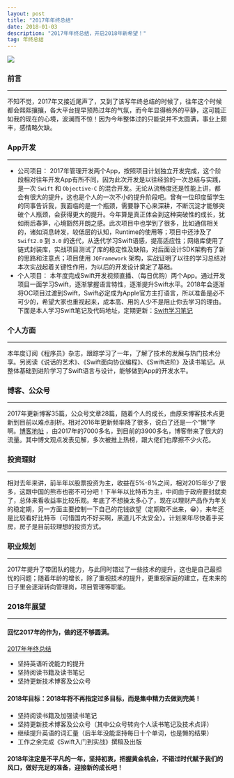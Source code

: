 ```yaml
---
layout: post
title: "2017年年终总结"
date: 2018-01-03 
description: "2017年年终总结，开启2018年新希望！"
tag: 年终总结
--- 
```


![](http://img.blog.csdn.net/20180103200550899?watermark/2/text/aHR0cDovL2Jsb2cuY3Nkbi5uZXQvcXFfMzE4MTAzNTc=/font/5a6L5L2T/fontsize/400/fill/I0JBQkFCMA==/dissolve/70/gravity/SouthEast)
### 前言
---
不知不觉，2017年又接近尾声了，又到了该写年终总结的时候了，往年这个时候都会熙熙攘攘，各大平台提早预热过年的气氛，而今年显得格外的平静，这可能正如我的现在的心境，波澜而不惊！因为今年整体过的只能说并不太圆满，事业上颇丰，感情略欠缺。

### App开发
---

- 公司项目：
2017年管理开发两个App，按照项目计划独立开发完成，这个阶段相对往年开发App有所不同，因为此次开发是以往经验的一次总结与实践，是一次 `Swift` 和 `Objective-C` 的混合开发。无论从流畅度还是性能上讲，都会有很大的提升，这也是个人的一次不小的提升阶段吧。曾有一位印度留学生的同事告诉我，我面临的是一个瓶颈，需要静下心来深耕，不断沉淀才能够突破个人瓶颈，会获得更大的提升。今年算是真正体会到这种突破性的成长，犹如雨后春笋，心境豁然开朗之感。此次项目中也学到了很多，比如通信相关的，诸如消息转发，较低层的认知，Runtime的使用等；项目中还涉及了 `Swift2.0` 到 `3.0` 的迭代，从迭代学习Swift语感，提高适应性；网络库使用了链式封装库，实战项目测试了库的稳定性及缺陷，对后面设计SDK架构有了新的思路和注意点；项目使用 `JQFramework` 架构，实战证明了以往的学习总结对本次实战起着关键性作用，为以后的开发设计奠定了基础。
- 个人项目：
本年度完成Swift开发视频直播、（每日优购）两个App。通过开发项目一面学习Swift，逐渐掌握语言特性，逐渐提升Swift水平。2018年会逐渐将OC项目过渡到Swift，Swift必定成为Apple官方主打语言，所以准备是必不可少的，希望大家也重视起来，成本高、用的人少不是阻止你去学习的理由。下面是本人学习Swift笔记及代码地址，定期更新：[Swift学习笔记](https://github.com/iOS-Swift-Developers/Swift)

### 个人方面
---
本年度订阅《程序员》杂志，跟踪学习了一年，了解了技术的发展与热门技术分享。另阅读《说话的艺术》、《Swift面向协议编程》、《Swift进阶》及读书笔记。从整体基础到进阶学习了Swift语言与设计，能够做到App的开发水平。

### 博客、公众号
---

2017年更新博客35篇，公众号文章28篇，随着个人的成长，由原来博客技术点更新到目前以难点剖析。相对2016年更新频率降了很多，说白了还是一个“懒”字啊。[博客地址](http://blog.csdn.net/qq_31810357) ，由2017年的7000多名，到目前的3900多名，博客带来了很大的流量。其中博文观点发表见解，多次被推上热榜，跟大佬们也摩擦不少火花。

### 投资理财
---
相对去年来讲，前半年以股票投资为主，收益在5%-8%之间，相对2015年少了很多，这跟中国的熊市也密不可分吧！下半年以比特币为主，中间由于政府要封就卖了，总体来看收益率比较乐观。年底了不想操太多心了，现在以理财产品作为年关的稳定期，另一方面主要控制一下自己的花钱欲望（定期取不出来，😁），来年还是比较看好比特币（可惜国内不好买啊，黑道儿不太安全）。计划来年尽快着手买房，房子是目前较理想的投资方式。

### 职业规划
---
2017年提升了带团队的能力，与此同时错过了一些技术的提升，这也是自己最担忧的问题；随着年龄的增长，除了重视技术的提升，更重视家庭的建立，在未来的日子里会逐渐转向管理岗，项目管理等职能。

### 2018年展望
---
#### 回忆2017年的作为，做的还不够圆满。
[2017年年终总结](http://blog.csdn.net/qq_31810357/article/details/53958244)

- 坚持英语听说能力的提升
- 坚持阅读书籍及读书笔记
- 坚持更新技术博客及公众号

#### 2018年目标：2018年将不再指定过多目标，而是集中精力去做到完美！

- 坚持阅读书籍及加强读书笔记
- 坚持更新技术博客及公众号（其中公众号转向个人读书笔记及技术点评）
- 继续提升英语的词汇量（后半年没能坚持每日十个单词，也是懒的结果）
- 工作之余完成《Swift入门到实战》撰稿及出版

#### 2018年注定是不平凡的一年，坚持初衷，把握黄金机会，不错过时代赋予我们的风口，做好充足的准备，迎接新的成长吧！




